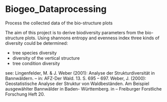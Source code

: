 # Biogeo_Dataprocessing
Process the collected data of the bio-structure plots

The aim of this project is to derive biodiversity parameters from the bio-structure plots.
Using shannons entropy and evenness index three kinds of diversity could be determined:
- tree species diversity
- diversity of the vertical structure
- tree condition diversity

see: 
  Lingenfelder, M. & J. Weber (2001): Analyse der Strukturdiversität in Bannwäldern. – in: AFZ-Der Wald. 13. S. 695 – 697.
  Weber, J. (2000): Geostatistische Analyse der Struktur von Waldbeständen. Am Beispiel ausgewählter Bannwälder in Baden-    Württemberg. in – Freiburger Forstliche Forschung Heft 20.
